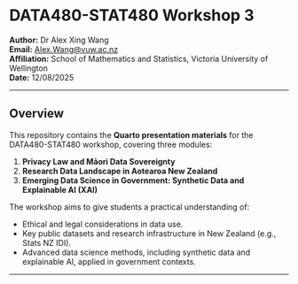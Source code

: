 # DATA480-STAT480 Workshop 3

**Author:** Dr Alex Xing Wang  
**Email:** Alex.Wang@vuw.ac.nz  
**Affiliation:** School of Mathematics and Statistics, Victoria University of Wellington  
**Date:** 12/08/2025  

---

## Overview

This repository contains the **Quarto presentation materials** for the DATA480-STAT480 workshop, covering three modules:

1. **Privacy Law and Māori Data Sovereignty**  
2. **Research Data Landscape in Aotearoa New Zealand**  
3. **Emerging Data Science in Government: Synthetic Data and Explainable AI (XAI)**  

The workshop aims to give students a practical understanding of:

- Ethical and legal considerations in data use.  
- Key public datasets and research infrastructure in New Zealand (e.g., Stats NZ IDI).  
- Advanced data science methods, including synthetic data and explainable AI, applied in government contexts.

---